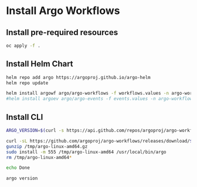 # Install Argo Workflows

## Install pre-required resources

```sh {"interpreter":"/bin/bash"}
oc apply -f .
```

## Install Helm Chart

```sh {"interpreter":"/bin/bash"}
helm repo add argo https://argoproj.github.io/argo-helm
helm repo update
```

```sh {"interpreter":"/bin/bash"}
helm install argowf argo/argo-workflows -f workflows.values -n argo-workflows --create-namespace
#helm install argoev argo/argo-events -f events.values -n argo-workflows --create-namespace
```

## Install CLI

```sh {"interpreter":"/bin/bash"}
ARGO_VERSION=$(curl -s https://api.github.com/repos/argoproj/argo-workflows/releases/latest | jq -r '.tag_name')

curl -sL https://github.com/argoproj/argo-workflows/releases/download/$ARGO_VERSION/argo-linux-amd64.gz -o /tmp/argo-linux-amd64.gz
gunzip /tmp/argo-linux-amd64.gz
sudo install -m 555 /tmp/argo-linux-amd64 /usr/local/bin/argo
rm /tmp/argo-linux-amd64*

echo Done

```

```sh {"interpreter":"/bin/bash"}
argo version
```